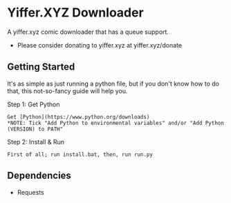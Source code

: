 # Yiffer.XYZ Downloader
A yiffer.xyz comic downloader that has a queue support.

* Please consider donating to yiffer.xyz at yiffer.xyz/donate
## Getting Started
It's as simple as just running a python file, but if you don't know how to do that, this not-so-fancy guide will help you.

Step 1: Get Python
```
Get [Python](https://www.python.org/downloads)
*NOTE: Tick "Add Python to environmental variables" and/or "Add Python (VERSION) to PATH"
```
Step 2: Install & Run
```
First of all; run install.bat, then, run run.py
```

## Dependencies
* Requests
